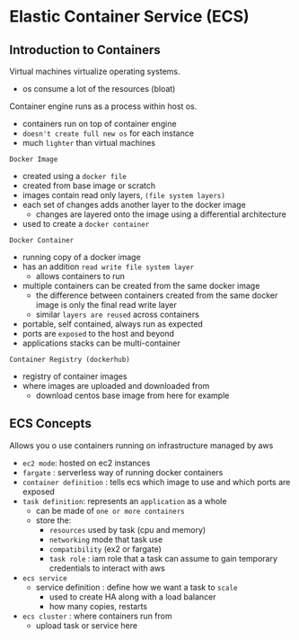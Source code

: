 # Elastic Container Service (ECS)

## Introduction to Containers

Virtual machines virtualize operating systems.
- os consume a lot of the resources (bloat)

Container engine runs as a process within host os.
- containers run on top of container engine
- `doesn't create full new os` for each instance
- much `lighter` than virtual machines

`Docker Image`
- created using a `docker file`
- created from base image or scratch
- images contain read only layers, `(file system layers)`
- each set of changes adds another layer to the docker image
  - changes are layered onto the image using a differential architecture
- used to create a `docker container`

`Docker Container`
- running copy of a docker image
- has an addition `read write file system layer`
  - allows containers to run
- multiple containers can be created from the same docker image
  - the difference between containers created from the same docker image is only the final read write layer
  - similar `layers are reused` across containers
- portable, self contained, always run as expected
- ports are `exposed` to the host and beyond
- applications stacks can be multi-container

`Container Registry (dockerhub)`
- registry of container images
- where images are uploaded and downloaded from
  - download centos base image from here for example

## ECS Concepts

Allows you o use containers running on infrastructure managed by aws

- `ec2 mode`:  hosted on ec2 instances
- `fargate` : serverless way of running docker containers
- `container definition` : tells ecs which image to use and which ports are exposed
- `task definition`: represents an `application` as a whole
  - can be made of `one or more containers`
  - store the: 
    - `resources` used by task (cpu and memory)
    - `networking` mode that task use
    - `compatibility` (ex2 or fargate)
    - `task role` : iam role that a task can assume to gain temporary credentials to interact with aws
- `ecs service`
  - service definition : define how we want a task to `scale`
    - used to create HA along with a load balancer
    - how many copies, restarts
- `ecs cluster` : where containers run from
  - upload task or service here
